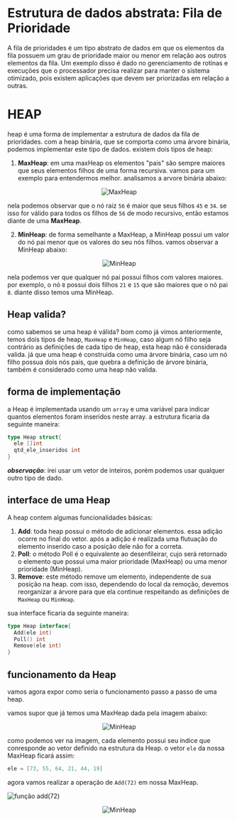 # Estrutura de dados abstrata: Fila de Prioridade

A fila de prioridades é um tipo abstrato de dados em que os elementos da fila possuem um grau de prioridade maior ou menor em relação aos outros elementos da fila. Um exemplo disso é dado no gerenciamento de rotinas e execuções que o processador precisa realizar para manter o sistema otimizado, pois existem aplicações que devem ser priorizadas em relação a outras.

# HEAP

heap é uma forma de implementar a estrutura de dados da fila de prioridades. com a heap binária, que se comporta como uma árvore binária, podemos implementar este tipo de dados. existem dois tipos de heap:

1. **MaxHeap**: em uma maxHeap os elementos "pais" são sempre maiores que seus elementos filhos de uma forma recursiva. vamos para um exemplo para entendermos melhor. analisamos a arvore binária abaixo:

<p align="center">
  <img src="https://github.com/CarlosG18/edi_dca0208/blob/main/conteudos/heap/maxheap.png" alt="MaxHeap">
</p>

nela podemos observar que o nó raiz `56` é maior que seus filhos `45` e `34`. se isso for válido para todos os filhos de `56` de modo recursivo, então estamos diante de uma **MaxHeap**.

2. **MinHeap**: de forma semelhante a MaxHeap, a MinHeap possui um valor do nó pai menor que os valores do seu nós filhos. vamos observar a MinHeap abaixo:

<p align="center">
  <img src="https://github.com/CarlosG18/edi_dca0208/blob/main/conteudos/heap/minheap.png" alt="MinHeap">
</p>

nela podemos ver que qualquer nó pai possui filhos com valores maiores. por exemplo, o nó `8` possui dois filhos `21` e `15` que são maiores que o nó pai `8`. diante disso temos uma MinHeap.

## Heap valida?

como sabemos se uma heap é válida? bom como já vimos anteriormente, temos dois tipos de heap, `MaxHeap` e `MinHeap`, caso algum nó filho seja contrário as definições de cada tipo de heap, esta heap não é considerada valida. já que uma heap é construida como uma árvore binária, caso um nó filho possua dois nós pais, que quebra a definição de árvore binária, também é considerado como uma heap não valida.

## forma de implementação

a Heap é implementada usando um `array` e uma variável para indicar quantos elementos foram inseridos neste array. a estrutura ficaria da seguinte maneira:

```go
type Heap struct{
  ele []int
  qtd_ele_inseridos int
}
```

***observação***: irei usar um vetor de inteiros, porém podemos usar qualquer outro tipo de dado.

## interface de uma Heap

A heap contem algumas funcionalidades básicas:
1. **Add**: toda heap possui o método de adicionar elementos. essa adição ocorre no final do vetor. após a adição é realizada uma flutuação do elemento inserido caso a posição dele não for a correta.
2. **Poll**: o método Poll é o equivalente ao desenfileirar, cujo será retornado o elemento que possui uma maior prioridade (MaxHeap) ou uma menor prioridade (MinHeap).
3. **Remove**: este método remove um elemento, independente de sua posição na heap. com isso, dependendo do local da remoção, devemos reorganizar a árvore para que ela continue respeitando as definições de `MaxHeap` ou `MinHeap`.

sua interface ficaria da seguinte maneira:

```go
type Heap interface{
  Add(ele int)
  Poll() int
  Remove(ele int)
}
```

## funcionamento da Heap

vamos agora expor como seria o funcionamento passo a passo de uma heap.

vamos supor que já temos uma MaxHeap dada pela imagem abaixo:

<p align="center">
  <img src="https://github.com/CarlosG18/edi_dca0208/blob/main/conteudos/heap/minheap.png" alt="MinHeap">
</p>

como podemos ver na imagem, cada elemento possui seu índice que conresponde ao vetor definido na estrutura da Heap. o vetor `ele` da nossa MaxHeap ficará assim:

```go 
ele = [73, 55, 64, 21, 44, 19]
```

agora vamos realizar a operação de `Add(72)` em nossa MaxHeap.

![função add(72)](https://github.com/CarlosG18/edi_dca0208/blob/main/conteudos/heap/add(72).gif)

<p align="center">
  <img src="https://github.com/CarlosG18/edi_dca0208/blob/main/conteudos/heap/add(72).gif" alt="MinHeap">
</p>